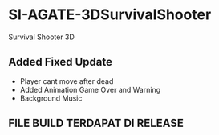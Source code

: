 # SI-AGATE-3DSurvivalShooter

Survival Shooter 3D
## Added Fixed Update
- Player cant move after dead
- Added Animation Game Over and Warning
- Background Music

## FILE BUILD TERDAPAT DI RELEASE ##
